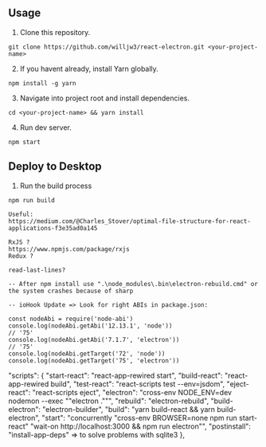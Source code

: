 ## Usage

1. Clone this repository.

```
git clone https://github.com/willjw3/react-electron.git <your-project-name>
```

2. If you havent already, install Yarn globally.

```
npm install -g yarn
```

3. Navigate into project root and install dependencies.

```
cd <your-project-name> && yarn install
```

4. Run dev server.

```
npm start
```

## Deploy to Desktop

1. Run the build process

```
npm run build

Useful:
https://medium.com/@Charles_Stover/optimal-file-structure-for-react-applications-f3e35ad0a145

RxJS ?
https://www.npmjs.com/package/rxjs
Redux ?

read-last-lines?

-- After npm install use ".\node_modules\.bin\electron-rebuild.cmd" or the system crashes because of sharp

-- ioHook Update => Look for right ABIs in package.json:

const nodeAbi = require('node-abi')
console.log(nodeAbi.getAbi('12.13.1', 'node'))
// '75'
console.log(nodeAbi.getAbi('7.1.7', 'electron'))
// '75'
console.log(nodeAbi.getTarget('72', 'node'))
console.log(nodeAbi.getTarget('75', 'electron'))
```

"scripts": {
"start-react": "react-app-rewired start",
"build-react": "react-app-rewired build",
"test-react": "react-scripts test --env=jsdom",
"eject-react": "react-scripts eject",
"electron": "cross-env NODE_ENV=dev nodemon --exec \"\"electron .\"\"",
"rebuild": "electron-rebuild",
"build-electron": "electron-builder",
"build": "yarn build-react && yarn build-electron",
"start": "concurrently \"cross-env BROWSER=none npm run start-react\" \"wait-on http://localhost:3000 && npm run electron\"",
"postinstall": "install-app-deps" => to solve problems with sqlite3
},
